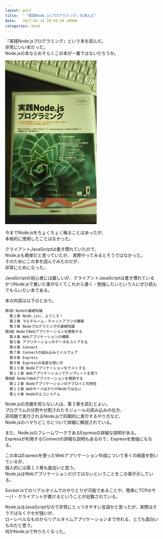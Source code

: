 ```yaml
---
layout: post
title:  "『実践Node.jsプログラミング』を読んだ"
date:   2017-02-14 19:59:30 +0900
categories: book
---
```


『実践Node.jsプログラミング』という本を読んだ。  
非常にいい本だった。  
Node.jsの本ならおそらくこの本が一番ではないだろうか。  

<img src="/public/image/20170214/nodejs_book.jpg" alt="nodejs_book" width="300"/>

今までNode.jsをちょくちょく触ることはあったが、  
本格的に使用したことはなかった。

クライアントJavaScriptは書き慣れていたので、  
Node.jsも簡単だと思っていたが、
実際やってみるとそうではなかった。  
そのためにこの本を読んでみたのだが、  
非常にためになった。  

JavaScriptの初心者には厳しいが、クライアントJavaScriptは書き慣れている  
かつNode.jsで書いた事がなくてこれから書く・勉強したいという人にぜひ読んでもらいたい本である。  

本の内容は以下のとおり。  

```
第Ⅰ部 Nodeの基礎知識  
  第１章 Node.jsに、ようこそ！  
  第２章 マルチルーム・チャットアプリの構築  
  第３章 Nodeプログラミングの基礎知識  
第Ⅱ部 NodeでWebアプリケーションを開発する  
  第４章 Webアプリケーションの構築  
  第５章 アプリケーションのデータをストアする  
  第６章 Connect  
  第７章 Connectの組み込みミドルウェア  
  第８章 Express  
  第９章 Expressの高度な使い方  
  第１０章 Nodeアプリケーションをテストする  
  第１１章 Webアプリケーションでテンプレートを使う  
第Ⅲ部 NodeでWebアプリケーションを開発する  
  第１２章 Nodeアプリケーションのデプロイと可用性  
  第１３章 WebサーバばかりがNodeではない  
  第１４章 Nodeのエコシステム  
```

Node.jsの流儀を知らない人は、第３章を読むとよい。  
プログラムの分割や分割されたモジュールの読み込みの仕方、  
非同期で実行されるNode.jsで同期的に実行するやり方など、  
Node.jsのハマりどころについて詳細に解説されている。

また、Node.jsのフレームワークであるExpressの詳細な説明がある。  
Expressが利用するConnectの詳細な説明もあるので、Expressを勉強にもなる。  

この本はExpressを使ったWebアプリケーション作成について多くの紙面を割いているが、  
個人的には第１３章も面白いと思う。  
Node.jsはWebアプリケーションだけではないということをこの章が示している。  

Socket.ioでのリアルタイムでのやりとりが可能であることや、簡単にTCPのサーバ・クライアントが書けるということが記載されている。  

Node.jsはJavaScriptなので非常にとっつきやすい言語かと思ったが、実際はそうではなくクセが強いが、  
ローレベルなものからリアルタイムアプリケーションまで作れる、とても面白いものだと思う。  
何かNode.jsで作りたくなった。


